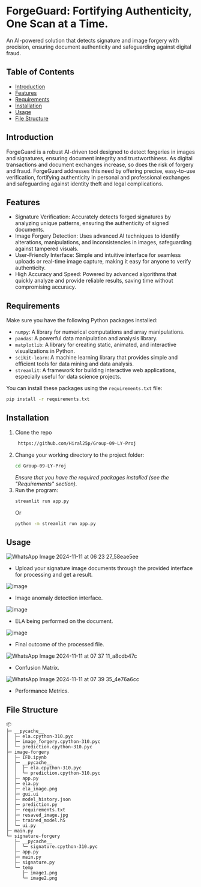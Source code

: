 # ForgeGuard: Fortifying Authenticity, One Scan at a Time.

An AI-powered solution that detects signature and image forgery with precision, ensuring document authenticity and safeguarding against digital fraud.

## Table of Contents

- [Introduction](#introduction)
- [Features](#features)
- [Requirements](#requirements)
- [Installation](#installation)
- [Usage](#usage)
- [File Structure](#file-structure)

## Introduction

ForgeGuard is a robust AI-driven tool designed to detect forgeries in images and signatures, ensuring document integrity and trustworthiness. As digital transactions and document exchanges increase, so does the risk of forgery and fraud. ForgeGuard addresses this need by offering precise, easy-to-use verification, fortifying authenticity in personal and professional exchanges and safeguarding against identity theft and legal complications.

## Features

- Signature Verification: Accurately detects forged signatures by analyzing unique patterns, ensuring the authenticity of signed documents.
- Image Forgery Detection: Uses advanced AI techniques to identify alterations, manipulations, and inconsistencies in images, safeguarding against tampered visuals.
- User-Friendly Interface: Simple and intuitive interface for seamless uploads or real-time image capture, making it easy for anyone to verify authenticity.
- High Accuracy and Speed: Powered by advanced algorithms that quickly analyze and provide reliable results, saving time without compromising accuracy.

## Requirements

Make sure you have the following Python packages installed:

- `numpy`: A library for numerical computations and array manipulations.
- `pandas`: A powerful data manipulation and analysis library.
- `matplotlib`: A library for creating static, animated, and interactive visualizations in Python.
- `scikit-learn`: A machine learning library that provides simple and efficient tools for data mining and data analysis.
- `streamlit`: A framework for building interactive web applications, especially useful for data science projects.

You can install these packages using the `requirements.txt` file:

```sh
pip install -r requirements.txt
```

## Installation

1. Clone the repo
   ```sh
    https://github.com/Hiral25p/Group-09-LY-Proj
   ```
2. Change your working directory to the project folder:
   ```sh
   cd Group-09-LY-Proj
   ```
   _Ensure that you have the required packages installed (see the "Requirements" section)._
3. Run the program:
   ```sh
   streamlit run app.py
   ```
   Or
    ```sh
   python -m streamlit run app.py
   ```
    
## Usage

![WhatsApp Image 2024-11-11 at 06 23 27_58eae5ee](https://github.com/user-attachments/assets/bc7430f9-62b3-40f0-bb2b-b344f827c787)

- Upload your signature image documents through the provided interface for processing and get a result.

![image](https://github.com/user-attachments/assets/6109673b-f527-4995-bbe4-399affd37416)
  
- Image anomaly detection interface.

![image](https://github.com/user-attachments/assets/9f6c4980-210d-4a67-a8a7-9497a056f0a4)

- ELA being performed on the document.

![image](https://github.com/user-attachments/assets/cd9094b0-1e93-4128-b5b0-d68c8d679846)

- Final outcome of the processed file.

![WhatsApp Image 2024-11-11 at 07 37 11_a8cdb47c](https://github.com/user-attachments/assets/ebe6adc6-4449-448b-a36c-a702e0c1ec3c)

- Confusion Matrix.

![WhatsApp Image 2024-11-11 at 07 39 35_4e76a6cc](https://github.com/user-attachments/assets/27899cd1-a8ca-4f55-9afb-160fa4b8e93a)

- Performance Metrics.

## File Structure

```
📦 
├─ __pycache__
│  ├─ ela.cpython-310.pyc
│  ├─ image_forgery.cpython-310.pyc
│  └─ prediction.cpython-310.pyc
├─ image-forgery
│  ├─ IFD.ipynb
│  ├─ __pycache__
│  │  ├─ ela.cpython-310.pyc
│  │  └─ prediction.cpython-310.pyc
│  ├─ app.py
│  ├─ ela.py
│  ├─ ela_image.png
│  ├─ gui.ui
│  ├─ model_history.json
│  ├─ prediction.py
│  ├─ requirements.txt
│  ├─ resaved_image.jpg
│  ├─ trained_model.h5
│  └─ ui.py
├─ main.py
└─ signature-forgery
   ├─ __pycache__
   │  └─ signature.cpython-310.pyc
   ├─ app.py
   ├─ main.py
   ├─ signature.py
   └─ temp
      ├─ image1.png
      └─ image2.png
```
